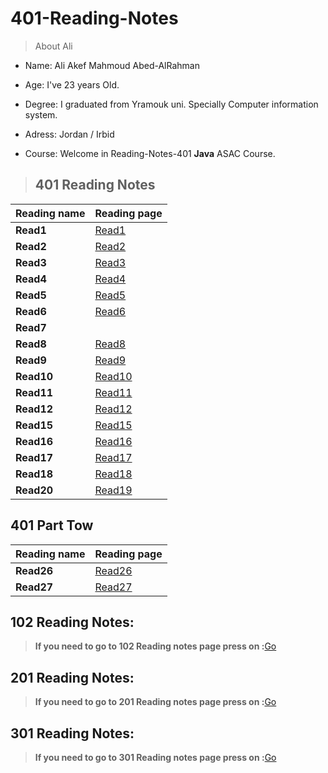 # 401-Reading-Notes

>About Ali 

* Name: Ali Akef Mahmoud Abed-AlRahman

* Age: I've 23 years Old.

* Degree: I graduated from Yramouk uni. Specially Computer information system. 

* Adress: Jordan / Irbid

* Course: Welcome in Reading-Notes-401 **Java** ASAC Course.

>## 401 Reading Notes

Reading name     | Reading page
---------------- | ----------------------
**Read1**        | [Read1](Read1.md)
**Read2**        | [Read2](Read2.md)
**Read3**        | [Read3](Read3.md)
**Read4**        | [Read4](Read4.md)
**Read5**        | [Read5](Read5.md)
**Read6**        | [Read6](Read6.md)
**Read7**        | 
**Read8**        | [Read8](Read8.md)
**Read9**        | [Read9](Read9.md)
**Read10**       | [Read10](Read10.md)
**Read11**       | [Read11](Read11.md)
**Read12**       | [Read12](Read12.md)
**Read15**       | [Read15](Read15.md)
**Read16**       | [Read16](Read16.md)
**Read17**       | [Read17](Read17.md)
**Read18**       | [Read18](Read18.md)
**Read20**       | [Read19](Read19.md)

## 401 Part Tow

Reading name     | Reading page
---------------- | ----------------------
**Read26**        | [Read26](Read26.md)
**Read27**        | [Read27](Read27.md)


## 102 Reading Notes:

>**If you need to go to 102 Reading notes page press on :**[Go](https://alishiyyab.github.io/Reading-notes/)

## 201 Reading Notes:

>**If you need to go to 201 Reading notes page press on :**[Go](https://github.com/AliShiyyab/Reading-Notes-201)

## 301 Reading Notes:

>**If you need to go to 301 Reading notes page press on :**[Go](https://github.com/AliShiyyab/Reading-Notes-301)
